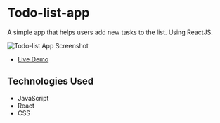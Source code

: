 # Todo-list-app

A simple app that helps users add new tasks to the list. Using ReactJS.

![Todo-list App Screenshot](src/assets/demo.png)

- [Live Demo](https://kudoo39.github.io/todo-list-app/)

## Technologies Used

- JavaScript
- React
- CSS

